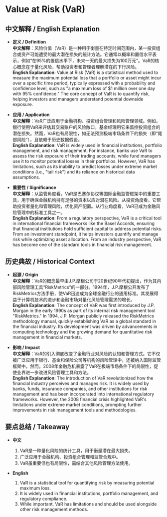 # Value at Risk (VaR)

## 中文解释 / English Explanation

* **定义 / Definition**  
  **中文解释**：风险价值（VaR）是一种用于衡量在特定时间范围内，某一投资组合或资产可能遭受的最大潜在损失的统计方法。它通常以概率和置信水平表示，例如“在95%的置信水平下，未来一天的最大损失为100万元”。VaR的核心概念在于量化风险，帮助投资者和管理者理解潜在的下行风险。  
  **English Explanation**: Value at Risk (VaR) is a statistical method used to measure the maximum potential loss that a portfolio or asset might incur over a specific time period, typically expressed with a probability and confidence level, such as "a maximum loss of $1 million over one day with 95% confidence." The core concept of VaR is to quantify risk, helping investors and managers understand potential downside exposure.

* **应用 / Application**  
  **中文解释**：VaR广泛应用于金融机构、投资组合管理和风险管理领域。例如，银行使用VaR来评估其交易账户的风险敞口，基金经理用它来监控投资组合的潜在损失。然而，VaR也有局限性，如无法预测极端市场条件下的损失（即“尾部风险”），且依赖于历史数据假设。  
  **English Explanation**: VaR is widely used in financial institutions, portfolio management, and risk management. For instance, banks use VaR to assess the risk exposure of their trading accounts, while fund managers use it to monitor potential losses in their portfolios. However, VaR has limitations, such as its inability to predict losses under extreme market conditions (i.e., "tail risk") and its reliance on historical data assumptions.

* **重要性 / Significance**  
  **中文解释**：从监管角度看，VaR是巴塞尔协议等国际金融监管框架中的重要工具，用于确保金融机构持有足够的资本以应对潜在风险。从投资角度看，它帮助投资者量化和管理风险，优化资产配置。从行业角度看，VaR已成为金融风险管理中的标准工具之一。  
  **English Explanation**: From a regulatory perspective, VaR is a critical tool in international financial frameworks like the Basel Accords, ensuring that financial institutions hold sufficient capital to address potential risks. From an investment standpoint, it helps investors quantify and manage risk while optimizing asset allocation. From an industry perspective, VaR has become one of the standard tools in financial risk management.

## 历史典故 / Historical Context

* **起源 / Origin**  
  **中文解释**：VaR的概念最早由J.P.摩根公司于20世纪90年代初提出，作为其内部风险管理工具“RiskMetrics”的一部分。1994年，J.P.摩根公开发布了RiskMetrics方法手册，使VaR迅速成为全球金融行业的通用标准。其发展得益于计算机技术的进步和金融市场对量化风险管理需求的增长。  
  **English Explanation**: The concept of VaR was first introduced by J.P. Morgan in the early 1990s as part of its internal risk management tool "RiskMetrics." In 1994, J.P. Morgan publicly released the RiskMetrics methodology manual, quickly establishing VaR as a global standard in the financial industry. Its development was driven by advancements in computing technology and the growing demand for quantitative risk management in financial markets.

* **影响 / Impact**  
  **中文解释**：VaR的引入彻底改变了金融行业对风险的认知和管理方式。它不仅被广泛应用于银行、基金和保险公司等机构的风险管理中，还被纳入国际监管框架中。然而，2008年金融危机暴露了VaR在极端市场条件下的局限性，促使业界进一步改进风险管理工具和方法。  
  **English Explanation**: The introduction of VaR revolutionized how the financial industry perceives and manages risk. It is widely used by banks, funds, insurance companies, and other institutions for risk management and has been incorporated into international regulatory frameworks. However, the 2008 financial crisis highlighted VaR's limitations under extreme market conditions, prompting further improvements in risk management tools and methodologies.

## 要点总结 / Takeaway

* **中文**  
  1. VaR是一种量化风险的统计工具，用于衡量潜在最大损失。
  2. 广泛应用于金融机构、投资组合管理和监管合规中。
  3. VaR虽重要但也有局限性，需结合其他风险管理方法使用。

* **English**  
  1. VaR is a statistical tool for quantifying risk by measuring potential maximum loss.
  2. It is widely used in financial institutions, portfolio management, and regulatory compliance.
  3. While important, VaR has limitations and should be used alongside other risk management methods.